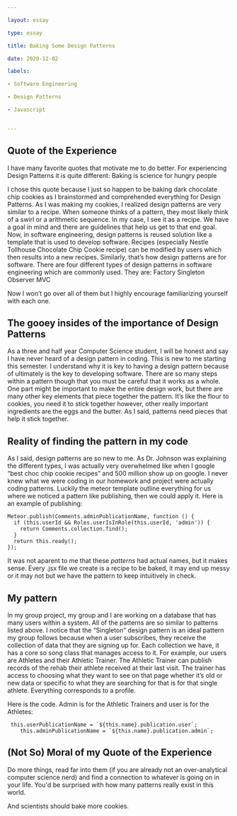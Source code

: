 ```yaml
---

layout: essay

type: essay

title: Baking Some Design Patterns

date: 2020-12-02

labels:

- Software Engineering

- Design Patterns

- Javascript


---
```

## Quote of the Experience 
I have many favorite quotes that motivate me to do better. For experiencing Design Patterns it is quite different:
Baking is science for hungry people

I chose this quote because I just so happen to be baking dark chocolate chip cookies as I brainstormed and comprehended everything for Design Patterns. As I was making my cookies, I realized design patterns are very similar to a recipe. When someone thinks of a pattern, they most likely think of a swirl or a arithmetic sequence. In my case, I see it as a recipe. We have a goal in mind and there are guidelines that help us get to that end goal. Now, in software engineering, design patterns is reused solution like a template that is used to develop software. Recipes (especially Nestle Tollhouse Chocolate Chip Cookie recipe) can be modified by users which then results into a new recipes. Similarly, that’s how design patterns are for software. There are four different types of design patterns in software engineering which are commonly used. 
They are: 
Factory 
Singleton 
Observer 
MVC

Now I won’t go over all of them but I highly encourage familiarizing yourself with each one.

##  The gooey insides of the importance of Design Patterns
As a three and half year Computer Science student, I will be honest and say I have never heard of a design pattern in coding. This is new to me starting this semester. I understand why it is key to having a design pattern because of ultimately is the key to developing software. There are so many steps within a pattern though that you must be careful that it works as a whole. One part might be important to make the entire design work, but there are many other key elements that piece together the pattern. It’s like the flour to cookies, you need it to stick together however, other really important ingredients are the eggs and the butter. As I said, patterns need pieces that help it stick together. 

## Reality of finding the pattern in my code
As I said, design patterns are so new to me. As Dr. Johnson was explaining the different types, I was actually very overwhelmed like when I google “best choc chip cookie recipes” and 500 million show up on google. I never knew what we were coding in our homework and project were actually coding patterns. Luckily the meteor template outline everything for us where we noticed a pattern like publishing, then we could apply it. 
Here is an example of publishing: 
```
Meteor.publish(Comments.adminPublicationName, function () {
  if (this.userId && Roles.userIsInRole(this.userId, 'admin')) {
    return Comments.collection.find();
  }
  return this.ready();
});
```
It was not aparent to me that these *patterns* had actual names, but it makes sense. Every .jsx file we create is a recipe to be baked, it may end up messy or it may not but we have the pattern to keep intuitively in check. 

## My pattern 
In my group project, my group and I are working on a database that has many users within a system. All of the patterns are so similar to patterns listed above. I notice that the “Singleton” design pattern is an ideal pattern my group follows because when a user subscribes, they receive the collection of data that they are signing up for. Each collection we have, it has a core so song class that manages access to it. For example, our users are Athletes and their Athletic Trainer. The Athletic Trainer can publish records of the rehab their athlete received at their last visit. The trainer has access to choosing what they want to see on that page whether it’s old or new data or specific to what they are searching for that is for that single athlete. Everything corresponds to a profile. 

Here is the code. Admin is for the Athletic Trainers and user is for the Athletes:
```
 this.userPublicationName = `${this.name}.publication.user`;
    this.adminPublicationName = `${this.name}.publication.admin`;
```

## (Not So) Moral of my Quote of the Experience
Do more things, read far into them (if you are already not an over-analytical computer science nerd) and find a connection to whatever is going on in your life. You'd be surprised with how many patterns really exist in this world. 

And scientists should bake more cookies. 


